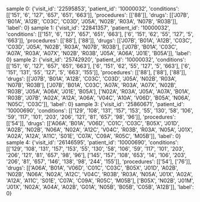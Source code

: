 sample 0: {'visit_id': '22595853', 'patient_id': '10000032', 'conditions': [['151', '6', '127', '657', '651', '663']], 'procedures': [['88']], 'drugs': [['J07B', 'B01A', 'A12B', 'C03C', 'C03D', 'J05A', 'N02B', 'R03A', 'N07B', 'R03B']], 'label': 0}
sample 1: {'visit_id': '22841357', 'patient_id': '10000032', 'conditions': [['151', '6', '127', '657', '651', '663'], ['6', '151', '62', '55', '127', '5', '663']], 'procedures': [['88'], ['88']], 'drugs': [['J07B', 'B01A', 'A12B', 'C03C', 'C03D', 'J05A', 'N02B', 'R03A', 'N07B', 'R03B'], ['J07B', 'B01A', 'C03C', 'A07A', 'R03A', 'A07X', 'N02B', 'R03B', 'J05A', 'A06A', 'J01E', 'B05A']], 'label': 0}
sample 2: {'visit_id': '25742920', 'patient_id': '10000032', 'conditions': [['151', '6', '127', '657', '651', '663'], ['6', '151', '62', '55', '127', '5', '663'], ['6', '151', '131', '55', '127', '5', '663', '155']], 'procedures': [['88'], ['88'], ['88']], 'drugs': [['J07B', 'B01A', 'A12B', 'C03C', 'C03D', 'J05A', 'N02B', 'R03A', 'N07B', 'R03B'], ['J07B', 'B01A', 'C03C', 'A07A', 'R03A', 'A07X', 'N02B', 'R03B', 'J05A', 'A06A', 'J01E', 'B05A'], ['N02A', 'R03A', 'J05A', 'A07A', 'B01A', 'R03B', 'J07B', 'A02A', 'A12A', 'A06A', 'V04C', 'A10A', 'V06D', 'B05A', 'N06A', 'N05C', 'C03C']], 'label': 0}
sample 3: {'visit_id': '25860671', 'patient_id': '10000690', 'conditions': [['129', '108', '131', '157', '153', '55', '130', '58', '106', '59', '117', '101', '203', '206', '121', '81', '657', '98', '96']], 'procedures': [['54']], 'drugs': [['A06A', 'B01A', 'V06D', 'C01C', 'C03C', 'B05X', 'J01D', 'A02B', 'N02B', 'N06A', 'N02A', 'A12C', 'V04C', 'R03B', 'R03A', 'N05A', 'J01X', 'A02A', 'A12A', 'A11C', 'S01E', 'C07A', 'C09A', 'R05C', 'M05B']], 'label': 0}
sample 4: {'visit_id': '26146595', 'patient_id': '10000690', 'conditions': [['129', '108', '131', '157', '153', '55', '130', '58', '106', '59', '117', '101', '203', '206', '121', '81', '657', '98', '96'], ['145', '157', '108', '653', '14', '106', '203', '206', '81', '657', '146', '138', '98', '244', '155']], 'procedures': [['54'], ['76']], 'drugs': [['A06A', 'B01A', 'V06D', 'C01C', 'C03C', 'B05X', 'J01D', 'A02B', 'N02B', 'N06A', 'N02A', 'A12C', 'V04C', 'R03B', 'R03A', 'N05A', 'J01X', 'A02A', 'A12A', 'A11C', 'S01E', 'C07A', 'C09A', 'R05C', 'M05B'], ['B05X', 'N02B', 'J01M', 'J01X', 'N02A', 'A04A', 'A02B', 'G01A', 'N05B', 'B05B', 'C05B', 'A12B']], 'label': 0}
